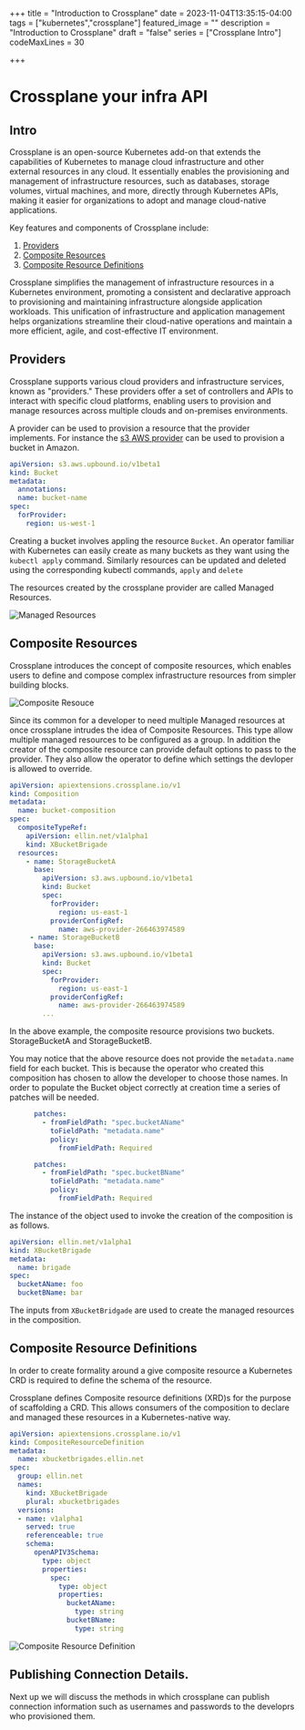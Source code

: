 +++
title = "Introduction to Crossplane"
date = 2023-11-04T13:35:15-04:00
tags = ["kubernetes","crossplane"]
featured_image = ""
description = "Introduction to Crossplane"
draft = "false"
series = ["Crossplane Intro"]
codeMaxLines = 30

+++


# Crossplane your infra API
## Intro
Crossplane is an open-source Kubernetes add-on that extends the capabilities of Kubernetes to manage cloud infrastructure and other external resources in any cloud. It essentially enables the provisioning and management of infrastructure resources, such as databases, storage volumes, virtual machines, and more, directly through Kubernetes APIs, making it easier for organizations to adopt and manage cloud-native applications.

Key features and components of Crossplane include:


1. [Providers](#providers)
1. [Composite Resources](#composite-resources)
1. [Composite Resource Definitions](#composite-resource-definitions )


Crossplane simplifies the management of infrastructure resources in a Kubernetes environment, promoting a consistent and declarative approach to provisioning and maintaining infrastructure alongside application workloads. This unification of infrastructure and application management helps organizations streamline their cloud-native operations and maintain a more efficient, agile, and cost-effective IT environment.

## Providers

Crossplane supports various cloud providers and infrastructure services, known as "providers." These providers offer a set of controllers and APIs to interact with specific cloud platforms, enabling users to provision and manage resources across multiple clouds and on-premises environments.

A provider can be used to provision a resource that the provider implements.  For instance the [s3 AWS provider](https://marketplace.upbound.io/providers/upbound/provider-aws-s3/v0.43.1) can be used to provision a bucket in Amazon.  

```yaml
apiVersion: s3.aws.upbound.io/v1beta1
kind: Bucket
metadata:
  annotations:
  name: bucket-name
spec:
  forProvider:
    region: us-west-1
```

Creating a bucket involves appling the resource `Bucket`. An operator familiar with Kubernetes can easily create as many buckets as they want using the `kubectl apply` command.  Similarly resources can be updated and deleted using the corresponding kubectl commands, `apply` and `delete`

The resources created by the crossplane provider are called Managed Resources.

![Managed Resources](/wp-content/uploads/2023/Crossplane-Managed-Resources.png)

## Composite Resources

Crossplane introduces the concept of composite resources, which enables users to define and compose complex infrastructure resources from simpler building blocks.

![Composite Resouce](/wp-content/uploads/2023/crossplane-composition-resource.png)

Since its common for a developer to need multiple Managed resources at once crossplane intrudes the idea of Composite Resources. This type allow multiple managed resources to be configured as a group.  In addition the creator of the composite resource can provide default options to pass to the provider. They also allow the operator to define which settings the devloper is allowed to override.

```yaml
apiVersion: apiextensions.crossplane.io/v1
kind: Composition
metadata:
  name: bucket-composition
spec:
  compositeTypeRef:
    apiVersion: ellin.net/v1alpha1
    kind: XBucketBrigade
  resources:
    - name: StorageBucketA
      base:
        apiVersion: s3.aws.upbound.io/v1beta1
        kind: Bucket
        spec:
          forProvider:
            region: us-east-1
          providerConfigRef:
            name: aws-provider-266463974589
     - name: StorageBucketB
      base:
        apiVersion: s3.aws.upbound.io/v1beta1
        kind: Bucket
        spec:
          forProvider:
            region: us-east-1
          providerConfigRef:
            name: aws-provider-266463974589
        ...
   ```

In the above example, the composite resource provisions two buckets. StorageBucketA and StorageBucketB.

You may notice that the above resource does not provide the `metadata.name` field for each bucket.  This is because the operator who created this composition has chosen to allow the developer to choose those names.  In order to populate the Bucket object correctly at creation time a series of patches will be needed.

```yaml
      patches:
        - fromFieldPath: "spec.bucketAName"
          toFieldPath: "metadata.name"
          policy:
            fromFieldPath: Required
```

```yaml
      patches:
        - fromFieldPath: "spec.bucketBName"
          toFieldPath: "metadata.name"
          policy:
            fromFieldPath: Required
```
The instance of the object  used to invoke the creation of the composition is as follows.

```yaml
apiVersion: ellin.net/v1alpha1
kind: XBucketBrigade
metadata:
  name: brigade
spec:
  bucketAName: foo
  bucketBName: bar
```

The inputs from `XBucketBridgade` are used to create the managed resources in the composition.

## Composite Resource Definitions
In order to create formality around a give composite resource a Kubernetes CRD is required to define the schema of the resource.

Crossplane defines Composite resource definitions (XRD)s for the purpose of scaffolding a CRD. This allows consumers of the composition to declare and managed these resources in a Kubernetes-native way.

```yaml
apiVersion: apiextensions.crossplane.io/v1
kind: CompositeResourceDefinition
metadata: 
  name: xbucketbrigades.ellin.net
spec:
  group: ellin.net
  names:
    kind: XBucketBrigade
    plural: xbucketbrigades
  versions:
  - name: v1alpha1
    served: true
    referenceable: true
    schema:
      openAPIV3Schema:
        type: object
        properties:
          spec:
            type: object
            properties:
              bucketAName:
                type: string
              bucketBName:
                type: string
```

![Composite Resource Definition](/wp-content/uploads/2023/crossplane-xrd.png)

## Publishing Connection Details.

Next up we will discuss the methods in which crossplane can publish connection information such as usernames and passwords to the developrs who provisioned them.